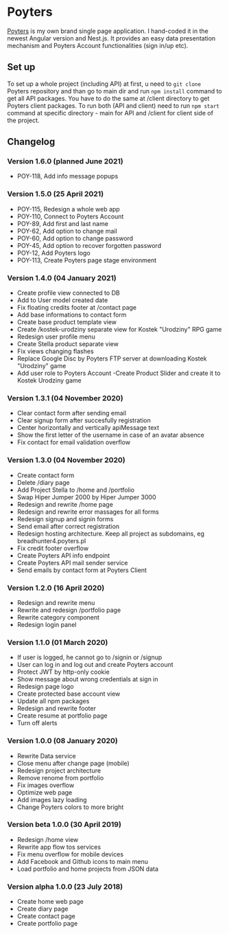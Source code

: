 # Poyters
[Poyters](https://poyters.pl) is my own brand single page application. I hand-coded it in the newest Angular version and Nest.js. It provides an easy data presentation mechanism and Poyters Account functionalities (sign in/up etc).

## Set up
To set up a whole project (including API) at first, u need to `git clone` Poyters repository and than go to main dir and run `npm install` command to get all API packages. You have to do the same at /client directory to get Poyters client packages. To run both (API and client) need to run `npm start` command at specific directory - main for API and /client for client side of the project.


## Changelog

### Version 1.6.0 (planned June 2021)
- POY-118, Add info message popups

### Version 1.5.0 (25 April 2021)
- POY-115, Redesign a whole web app
- POY-110, Connect to Poyters Account
- POY-89, Add first and last name
- POY-62, Add option to change mail
- POY-60, Add option to change password
- POY-45, Add option to recover forgotten password
- POY-12, Add Poyters logo
- POY-113, Create Poyters page stage environment

### Version 1.4.0 (04 January 2021)
- Create profile view connected to DB
- Add to User model created date
- Fix floating credits footer at /contact page
- Add base informations to contact form
- Create base product template view
- Create /kostek-urodziny separate view for Kostek "Urodziny" RPG game
- Redesign user profile menu
- Create Stella product separate view
- Fix views changing flashes
- Replace Google Disc by Poyters FTP server at downloading Kostek "Urodziny" game
- Add user role to Poyters Account
-Create Product Slider and create it to Kostek Urodziny game


### Version 1.3.1 (04 November 2020)
- Clear contact form after sending email
- Clear signup form after succesfully registration
- Center horizontally and vertically apiMessage text
- Show the first letter of the username in case of an avatar absence
- Fix contact for email validation overflow


### Version 1.3.0 (04 November 2020)
- Create contact form
- Delete /diary page
- Add Project Stella to /home and /portfolio
- Swap Hiper Jumper 2000 by Hiper Jumper 3000
- Redesign and rewrite /home page
- Redesign and rewrite error massages for all forms
- Redesign signup and signin forms
- Send email after correct registration
- Redesign hosting architecture. Keep all project as subdomains, eg breadhunter4.poyters.pl
- Fix credit footer overflow
- Create Poyters API info endpoint
- Create Poyters API mail sender service
- Send emails by contact form at Poyters Client


### Version 1.2.0 (16 April 2020)
- Redesign and rewrite menu
- Rewrite and redesign /portfolio page
- Rewrite category component
- Redesign login panel


### Version 1.1.0 (01 March 2020)
- If user is logged, he cannot go to /signin or /signup
- User can log in and log out and create Poyters account
- Protect JWT by http-only cookie
- Show message about wrong credentials at sign in
- Redesign page logo
- Create protected base account view
- Update all npm packages
- Redesign and rewrite footer
- Create resume at portfolio page
- Turn off alerts


### Version 1.0.0 (08 January 2020)
- Rewrite Data service
- Close menu after change page (mobile)
- Redesign project architecture
- Remove renome from portfolio
- Fix images overflow
- Optimize web page
- Add images lazy loading
- Change Poyters colors to more bright


### Version beta 1.0.0 (30 April 2019)
- Redesign /home view
- Rewrite app flow tos services
- Fix menu overflow for mobile devices
- Add Facebook and Github icons to main menu
- Load portfolio and home projects from JSON data


### Version alpha 1.0.0 (23 July 2018)
- Create home web page
- Create diary page
- Create contact page
- Create portfolio page